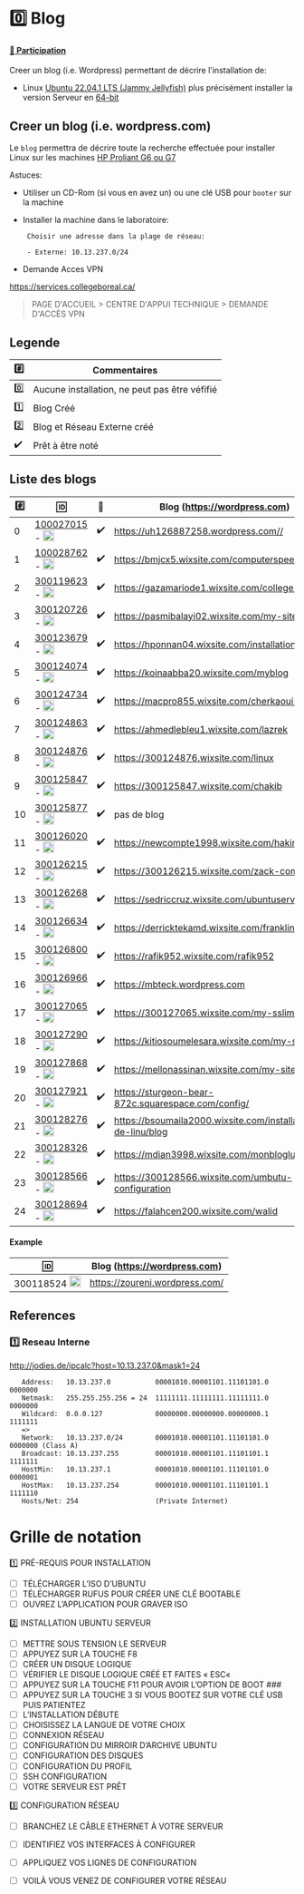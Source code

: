 # :zero: Blog

#### [:tada: Participation](.scripts/Participation.md)


Creer un blog (i.e. Wordpress) permettant de décrire l'installation de:

* Linux [Ubuntu 22.04.1 LTS (Jammy Jellyfish)](https://releases.ubuntu.com/jammy) plus précisément installer la version  Serveur en [64-bit](https://releases.ubuntu.com/jammy/ubuntu-22.04.1-live-server-amd64.iso)

## Creer un blog (i.e. wordpress.com)

Le `blog` permettra de décrire toute la recherche effectuée pour installer Linux sur les machines [HP Proliant G6 ou G7](https://github.com/CollegeBoreal/Laboratoires/tree/master/3202/proliant)

Astuces: 

* Utiliser un CD-Rom (si vous en avez un) ou une clé USB pour `booter` sur la machine

* Installer la machine dans le laboratoire:

       Choisir une adresse dans la plage de réseau:
       
       - Externe: 10.13.237.0/24

* Demande Acces VPN

https://services.collegeboreal.ca/

> PAGE D'ACCUEIL > CENTRE D'APPUI TECHNIQUE > DEMANDE D'ACCÈS VPN
       
## Legende

| :hash:             | Commentaires                                  |
|--------------------|-----------------------------------------------|
| :zero:             | Aucune installation, ne peut pas être véfifié |
| :one:              | Blog Créé                                     |
| :two:              | Blog et Réseau Externe créé                   |
| :heavy_check_mark: | Prêt à être noté                              |

## Liste des blogs

|:hash:| :id:      | :scroll: |  Blog (https://wordpress.com)                                                    | [VPN](https://github.com/CollegeBoreal/Tutoriels/tree/main/V.VPN)  | [Check](README.md#legende) | [Reseau Interne](README.md#one-reseau-interne)| Baie |
|------|-----------|----------|-----------------------------------------------------------------------------------|------|--------------------|---------------|----|
| 0 | [100027015](100027015/README.md) - <image src='https://avatars0.githubusercontent.com/u/97314874?s=460&v=4' width=20 height=20></image> | :heavy_check_mark: | https://uh126887258.wordpress.com//  |✔️| :heavy_check_mark: | steeve@10.13.237.42 | :four::two: |
| 1 | [100028762](100028762/README.md) - <image src='https://avatars0.githubusercontent.com/u/96226008?s=460&v=4' width=20 height=20></image> | :heavy_check_mark: | https://bmjcx5.wixsite.com/computerspeed-inc| :heavy_check_mark: | :heavy_check_mark: | madmax@10.13.237.29 | :two::nine: |
| 2 | [300119623](300119623/README.md) - <image src='https://avatars0.githubusercontent.com/u/97314467?s=460&v=4' width=20 height=20></image> | :heavy_check_mark: |  https://gazamariode1.wixsite.com/college-boreal | :heavy_check_mark: | :heavy_check_mark: | mariodeg@10.13.237.13 | :one::three: |
| 3 | [300120726](300120726/README.md) - <image src='https://avatars0.githubusercontent.com/u/105461057?s=460&v=4' width=20 height=20></image> | :heavy_check_mark: | https://pasmibalayi02.wixsite.com/my-site | :heavy_check_mark: | :heavy_check_mark: | pasmibalayi@10.13.237.17 | :one::seven: | 
| 4 | [300123679](300123679/README.md) - <image src='https://avatars0.githubusercontent.com/u/105458655?s=460&v=4' width=20 height=20></image> | :heavy_check_mark: | https://hponnan04.wixsite.com/installation-linux  | :heavy_check_mark: | :heavy_check_mark: | hugopo1@10.13.237.30 | :three::zero: |
| 5 | [300124074](300124074/README.md) - <image src='https://avatars0.githubusercontent.com/u/97147101?s=460&v=4' width=20 height=20></image> | :heavy_check_mark: |https://koinaabba20.wixsite.com/myblog | :heavy_check_mark: | :heavy_check_mark: | koinaag@10.13.237.32 | :three::two: |
| 6 | [300124734](300124734/README.md) - <image src='https://avatars0.githubusercontent.com/u/94937145?s=460&v=4' width=20 height=20></image> | :heavy_check_mark: | https://macpro855.wixsite.com/cherkaoui-inc | :heavy_check_mark: | :heavy_check_mark: | superzaf@10.13.237.45 | :four::five: |
| 7 | [300124863](300124863/README.md) - <image src='https://avatars0.githubusercontent.com/u/97644305?s=460&v=4' width=20 height=20></image> | :heavy_check_mark: | https://ahmedlebleu1.wixsite.com/lazrek  | :heavy_check_mark: | :heavy_check_mark: | memedlebleu@10.13.237.26 | :two::six: |
| 8 | [300124876](300124876/README.md) - <image src='https://avatars0.githubusercontent.com/u/98238582?s=460&v=4' width=20 height=20></image> | :heavy_check_mark: | https://300124876.wixsite.com/linux | :heavy_check_mark: | :heavy_check_mark: | hafsa6@10.13.237.28 | :two::eight: |
| 9 | [300125847](300125847/README.md) - <image src='https://avatars0.githubusercontent.com/u/97644650?s=460&v=4' width=20 height=20></image> | :heavy_check_mark: | https://300125847.wixsite.com/chakib | ✔️ | :heavy_check_mark: | chaks@10.13.237.37 | :three::seven: |
| 10 | [300125877](300125847/README.md) - <image src='https://avatars0.githubusercontent.com/u/115741457?s=460&v=4' width=20 height=20></image> | :heavy_check_mark: | pas de blog | :x: | :x: | pas de serveur | :zero::zero: |
| 11 | [300126020](300126020/README.md) - <image src='https://avatars0.githubusercontent.com/u/97989532?s=460&v=4' width=20 height=20></image> | :heavy_check_mark: | https://newcompte1998.wixsite.com/hakimdrai | ✔️ | :heavy_check_mark: | hakimdrai@10.13.237.33 | :three::three: |
| 12 | [300126215](300126215/README.md) - <image src='https://avatars0.githubusercontent.com/u/97623907?s=460&v=4' width=20 height=20></image> | :heavy_check_mark: | https://300126215.wixsite.com/zack-com   | ✔️ | :heavy_check_mark: | ziko@10.13.237.39 | :three::nine: |
| 13 | [300126268](300126268/README.md) - <image src='https://avatars0.githubusercontent.com/u/97314948?s=460&v=4' width=20 height=20></image> | :heavy_check_mark: | https://sedriccruz.wixsite.com/ubuntuservers | :heavy_check_mark: | :heavy_check_mark: | sedric_g@10.13.237.36 | :three::six: |
| 14 | [300126634](300126634/README.md) - <image src='https://avatars0.githubusercontent.com/u/97324827?s=460&v=4' width=20 height=20></image> | :heavy_check_mark: | https://derricktekamd.wixsite.com/franklin | :heavy_check_mark: | :heavy_check_mark: | frank_uranus@10.13.237.34 | :three::four: |
| 15 | [300126800](300126800/README.md) - <image src='https://avatars0.githubusercontent.com/u/105135304?s=460&v=4' width=20 height=20></image> | :heavy_check_mark: | https://rafik952.wixsite.com/rafik952 | ✔️ | :heavy_check_mark: | rafik952@10.13.237.40 | :four::zero: |
| 16 | [300126966](300126966/README.md) - <image src='https://avatars0.githubusercontent.com/u/94937166?s=460&v=4' width=20 height=20></image> | :heavy_check_mark: | https://mbteck.wordpress.com | :heavy_check_mark: | :heavy_check_mark: | bakmomo@10.13.237.31 | :three::one: |
| 17 | [300127065](300127065/README.md) - <image src='https://avatars0.githubusercontent.com/u/97314712?s=460&v=4' width=20 height=20></image> | :heavy_check_mark: | https://300127065.wixsite.com/my-sslimanta | :heavy_check_mark: | :heavy_check_mark: | salimata1@10.13.237.10 | :one::zero: |
| 18 | [300127290](300127290/README.md) - <image src='https://avatars0.githubusercontent.com/u/105463700?s=460&v=4' width=20 height=20></image> | :heavy_check_mark: | https://kitiosoumelesara.wixsite.com/my-site/blog| :heavy_check_mark: | :heavy_check_mark: | sara@10.13.237.35 | :three::five: |
| 19 | [300127868](300127868/README.md) - <image src='https://avatars0.githubusercontent.com/u/113466237?s=460&v=4' width=20 height=20></image> | :heavy_check_mark: | https://mellonassinan.wixsite.com/my-site/blog| :heavy_check_mark: | :heavy_check_mark: | mellon1@10.13.237.8 | :zero::eight: |
| 20 | [300127921](300127921/README.md) - <image src='https://avatars0.githubusercontent.com/u/106841177?s=460&v=4' width=20 height=20></image> | :heavy_check_mark: |  https://sturgeon-bear-872c.squarespace.com/config/ | :heavy_check_mark: | :heavy_check_mark: | tazere96@10.13.237.6 | :zero::six: |
| 21 | [300128276](300128276/README.md) - <image src='https://avatars0.githubusercontent.com/u/113144317?s=460&v=4' width=20 height=20></image> | :heavy_check_mark: |  https://bsoumaila2000.wixsite.com/installation-de-linu/blog | ✔️  |  :heavy_check_mark: | ballo78@10.13.237.41 | :four::zero: | 
| 22 | [300128326](300128326/README.md) - <image src='https://avatars0.githubusercontent.com/u/105472970?s=460&v=4' width=20 height=20></image> | :heavy_check_mark: | https://mdian3998.wixsite.com/monbloglunixserver | :heavy_check_mark: | :x: | mamadou@10.13.237.2 | :zero::two: |
| 23 | [300128566](300128566/README.md) - <image src='https://avatars0.githubusercontent.com/u/101542761?s=460&v=4' width=20 height=20></image> |:heavy_check_mark:| https://300128566.wixsite.com/umbutu-configuration | :x: | :x: | diarra1@10.13.237.43 | :four::two: |
| 24 | [300128694](300128694/README.md) - <image src='https://avatars0.githubusercontent.com/u/105947276?s=460&v=4' width=20 height=20></image> | :heavy_check_mark: |  https://falahcen200.wixsite.com/walid | :x: | :x: |walid@10.13.237.27 | :two::seven: |

#### Example
| :id:      |   Blog (https://wordpress.com)                          |
|-----------|---------------------------------------------------------|
| 300118524  <image src="https://avatars0.githubusercontent.com/u/56364857?s=400&v=4" width=20 height=20></image> | https://zoureni.wordpress.com/       | 


## References

### :one: Reseau Interne

http://jodies.de/ipcalc?host=10.13.237.0&mask1=24

       Address:   10.13.237.0           00001010.00001101.11101101.0 0000000
       Netmask:   255.255.255.256 = 24  11111111.11111111.11111111.0 0000000
       Wildcard:  0.0.0.127             00000000.00000000.00000000.1 1111111
       =>
       Network:   10.13.237.0/24        00001010.00001101.11101101.0 0000000 (Class A)
       Broadcast: 10.13.237.255         00001010.00001101.11101101.1 1111111
       HostMin:   10.13.237.1           00001010.00001101.11101101.0 0000001
       HostMax:   10.13.237.254         00001010.00001101.11101101.1 1111110
       Hosts/Net: 254                   (Private Internet)

# Grille de notation

:one: PRÉ-REQUIS POUR INSTALLATION
- [ ] TÉLÉCHARGER L’ISO D’UBUNTU
- [ ] TÉLÉCHARGER RUFUS POUR CRÉER UNE CLÉ BOOTABLE
- [ ] OUVREZ L’APPLICATION POUR GRAVER ISO

:two: INSTALLATION UBUNTU SERVEUR
- [ ] METTRE SOUS TENSION LE SERVEUR
- [ ] APPUYEZ SUR LA TOUCHE F8
- [ ] CRÉER UN DISQUE LOGIQUE
- [ ] VÉRIFIER LE DISQUE LOGIQUE CRÉÉ ET FAITES « ESC« 
- [ ] APPUYEZ SUR LA TOUCHE F11 POUR AVOIR L’OPTION DE BOOT ###
- [ ] APPUYEZ SUR LA TOUCHE 3 SI VOUS BOOTEZ SUR VOTRE CLÉ USB PUIS PATIENTEZ
- [ ] L’INSTALLATION DÉBUTE
- [ ] CHOISISSEZ LA LANGUE DE VOTRE CHOIX
- [ ] CONNEXION RÉSEAU
- [ ] CONFIGURATION DU MIRROIR D’ARCHIVE UBUNTU
- [ ] CONFIGURATION DES DISQUES
- [ ] CONFIGURATION DU PROFIL
- [ ] SSH CONFIGURATION
- [ ] VOTRE SERVEUR EST PRÊT

:three: CONFIGURATION RÉSEAU
- [ ] BRANCHEZ LE CÂBLE ETHERNET À VOTRE SERVEUR
- [ ] IDENTIFIEZ VOS INTERFACES À CONFIGURER
- [ ] APPLIQUEZ VOS LIGNES DE CONFIGURATION
- [ ] VOILÀ VOUS VENEZ DE CONFIGURER VOTRE RÉSEAU



